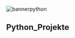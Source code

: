 
![bannerpython](https://github.com/user-attachments/assets/55eee1e7-45e9-4939-9abc-52db7c03318a)

## Python_Projekte

